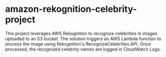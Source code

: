 # amazon-rekognition-celebrity-project
This project leverages AWS Rekognition to recognize celebrities in images uploaded to an S3 bucket. The solution triggers an AWS Lambda function to process the image using Rekognition's RecognizeCelebrities API. Once processed, the recognized celebrity names are logged in CloudWatch Logs.
